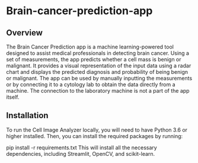 # Brain-cancer-prediction-app
## Overview
The Brain Cancer Prediction app is a machine learning-powered tool designed to assist medical professionals in detecting brain cancer. Using a set of measurements, the app predicts whether a cell mass is benign or malignant. It provides a visual representation of the input data using a radar chart and displays the predicted diagnosis and probability of being benign or malignant. The app can be used by manually inputting the measurements or by connecting it to a cytology lab to obtain the data directly from a machine. The connection to the laboratory machine is not a part of the app itself.
## Installation
To run the Cell Image Analyzer locally, you will need to have Python 3.6 or higher installed. Then, you can install the required packages by running:

pip install -r requirements.txt
This will install all the necessary dependencies, including Streamlit, OpenCV, and scikit-learn.
